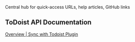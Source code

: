 ---
---

Central hub for quick-access URLs, help articles, GitHub links
## ToDoist API Documentation
[Overview | Sync with Todoist Plugin](https://jamiebrynes7.github.io/obsidian-todoist-plugin/docs/overview)
